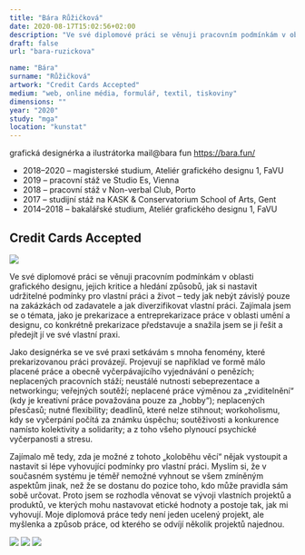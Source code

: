 ```yaml
---
title: "Bára Růžičková"
date: 2020-08-17T15:02:56+02:00
description: "Ve své diplomové práci se věnuji pracovním podmínkám v oblasti grafického designu, jejich kritice a hledání způsobů, jak si nastavit udržitelné podmínky pro vlastní práci a život – tedy jak nebýt závislý pouze na zakázkách od zadavatele a jak diverzifikovat vlastní práci."
draft: false
url: "bara-ruzickova"

name: "Bára"
surname: "Růžičková"
artwork: "Credit Cards Accepted"
medium: "web, online média, formulář, textil, tiskoviny"
dimensions: ""
year: "2020"
study: "mga"
location: "kunstat"
---
```


grafická designérka a ilustrátorka
mail@bara fun
https://bara.fun/

* 2018–2020 – magisterské studium, Ateliér grafického designu 1, FaVU
* 2019 – pracovní stáž ve Studio Es, Vienna
* 2018 – pracovní stáž v Non-verbal Club, Porto
* 2017 – studijní stáž na KASK & Conservatorium School of Arts, Gent
* 2014–2018 – bakalářské studium, Ateliér grafického designu 1, FaVU


## Credit Cards Accepted

![](/students/ruzickova/1.jpg)

Ve své diplomové práci se věnuji pracovním podmínkám v oblasti grafického designu, jejich kritice a hledání způsobů, jak si nastavit udržitelné podmínky pro vlastní práci a život – tedy jak nebýt závislý pouze na zakázkách od zadavatele a jak diverzifikovat vlastní práci. Zajímala jsem se o témata, jako je prekarizace a entreprekarizace práce v oblasti umění a designu, co konkrétně prekarizace  představuje a snažila jsem se ji řešit a předejít jí ve své vlastní praxi.

Jako designérka se ve své praxi setkávám s mnoha fenomény, které prekarizovanou práci provázejí. Projevují se například ve formě málo placené práce a obecně vyčerpávajícího vyjednávání o penězích; neplacených pracovních stáží; neustálé nutnosti sebeprezentace a networkingu; veřejných soutěží; neplacené práce výměnou za „zviditelnění“ (kdy je kreativní práce považována pouze za „hobby“); neplacených přesčasů; nutné flexibility; deadlinů, které nelze stihnout; workoholismu, kdy se vyčerpání počítá za známku úspěchu; soutěživosti a konkurence namísto kolektivity a solidarity; a z toho všeho plynoucí psychické vyčerpanosti a stresu.

Zajímalo mě tedy, zda je možné z tohoto „koloběhu věcí“ nějak vystoupit a nastavit si lépe vyhovující podmínky pro vlastní práci. Myslím si, že v současném systému je téměř nemožné vyhnout se všem zmíněným aspektům jinak, než že se dostanu do pozice toho, kdo může pravidla sám sobě určovat. Proto jsem se rozhodla věnovat se vývoji vlastních projektů a produktů, ve kterých mohu nastavovat etické hodnoty a postoje tak, jak mi vyhovují. Moje diplomová práce tedy není jeden ucelený projekt, ale myšlenka a způsob práce, od kterého se odvíjí několik projektů najednou.

![](/students/ruzickova/2.jpg)
![](/students/ruzickova/3.jpg)
![](/students/ruzickova/4.jpg)
